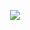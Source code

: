 
<p align="center">
         <!--- <img src =https://github.com/Slayer98/Slayer98/blob/main/_main.gif width="200" height="200" > --->
          <img src =https://github.com/Slayer98/Slayer98/blob/main/src/void.gif  > 

</p>


<!---# Hello --->
